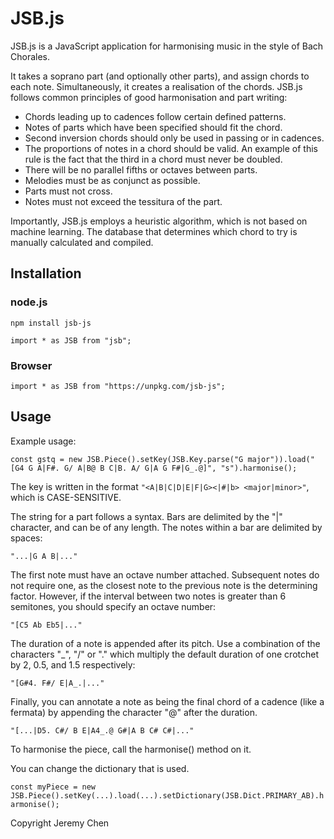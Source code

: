 # JSB.js
JSB.js is a JavaScript application for harmonising music in the style of Bach Chorales.

It takes a soprano part (and optionally other parts), and assign chords to each note. Simultaneously, it creates a realisation of the chords.
JSB.js follows common principles of good harmonisation and part writing:

* Chords leading up to cadences follow certain defined patterns. 
* Notes of parts which have been specified should fit the chord.
* Second inversion chords should only be used in passing or in cadences.
* The proportions of notes in a chord should be valid. An example of this rule is the fact that the third in a chord must never be doubled.
* There will be no parallel fifths or octaves between parts.
* Melodies must be as conjunct as possible.
* Parts must not cross.
* Notes must not exceed the tessitura of the part.

Importantly, JSB.js employs a heuristic algorithm, which is not based on machine learning. The database that determines which chord to try is manually calculated and compiled.

## Installation

### node.js

`npm install jsb-js`

`import * as JSB from "jsb";`

### Browser

`import * as JSB from "https://unpkg.com/jsb-js";`

## Usage

Example usage:

`const gstq = new JSB.Piece().setKey(JSB.Key.parse("G major")).load("[G4 G A|F#. G/ A|B@ B C|B. A/ G|A G F#|G_.@]", "s").harmonise();`

The key is written in the format `"<A|B|C|D|E|F|G><|#|b> <major|minor>"`, which is CASE-SENSITIVE.

The string for a part follows a syntax. Bars are delimited by the "|" character, and can be of any length.
The notes within a bar are delimited by spaces:

`"...|G A B|..."`

The first note must have an octave number attached. Subsequent notes do not require one, as the closest note to the previous note is the determining factor. However, if the interval between two notes is greater than 6 semitones, you should specify an octave number:

`"[C5 Ab Eb5|..."`

The duration of a note is appended after its pitch. Use a combination of the characters "\_", "/" or "." which multiply the default duration of one crotchet by 2, 0.5, and 1.5 respectively:

`"[G#4. F#/ E|A_.|..."`

Finally, you can annotate a note as being the final chord of a cadence (like a fermata) by appending the character "@" after the duration.

`"[...|D5. C#/ B E|A4_.@ G#|A B C# C#|..."`

To harmonise the piece, call the harmonise() method on it.

You can change the dictionary that is used.

`const myPiece = new JSB.Piece().setKey(...).load(...).setDictionary(JSB.Dict.PRIMARY_AB).harmonise();`

Copyright Jeremy Chen
